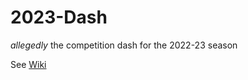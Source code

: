 # 2023-Dash
*allegedly* the competition dash for the 2022-23 season

See [Wiki](https://github.com/mstfsae/2023-Dash/wiki)
